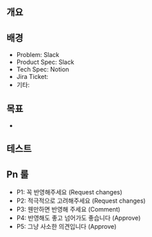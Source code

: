 ## 개요

<!-- 개요를 적어주세요 -->

## 배경

<!-- 저 문맥(Low Context) 커뮤니케이션을 위해 관련 논의를 적어주세요 -->

- Problem: Slack
- Product Spec: Slack
- Tech Spec: Notion
- Jira Ticket:
- 기타:

## 목표

<!-- 변경 사항에 대한 설명을 적어주세요 -->

-

## 테스트

<!-- 구현한 기능에 대한 스크린샷 또는 GIF를 첨부해주세요 -->

## Pn 룰

- P1: 꼭 반영해주세요 (Request changes)
- P2: 적극적으로 고려해주세요 (Request changes)
- P3: 웬만하면 반영해 주세요 (Comment)
- P4: 반영해도 좋고 넘어가도 좋습니다 (Approve)
- P5: 그냥 사소한 의견입니다 (Approve)

